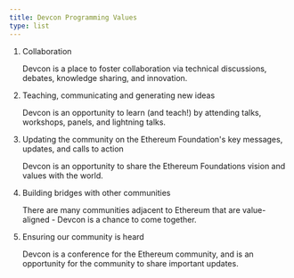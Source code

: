 ```yaml
---
title: Devcon Programming Values
type: list
---
```


1. Collaboration

    Devcon is a place to foster collaboration via technical discussions, debates, knowledge sharing, and innovation.

2. Teaching, communicating and generating new ideas

    Devcon is an opportunity to learn (and teach!) by attending talks, workshops, panels, and lightning talks.

3. Updating the community on the Ethereum Foundation's key messages, updates, and calls to action

    Devcon is an opportunity to share the Ethereum Foundations vision and values with the world.

4. Building bridges with other communities

    There are many communities adjacent to Ethereum that are value-aligned - Devcon is a chance to come together.

5. Ensuring our community is heard

    Devcon is a conference for the Ethereum community, and is an opportunity for the community to share important updates.